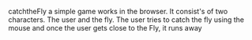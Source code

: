  catchtheFly
a simple game works in the browser. It consist's of two characters. The user and the fly. The user tries to catch the fly using the mouse and once the user gets close to the Fly, it runs away
